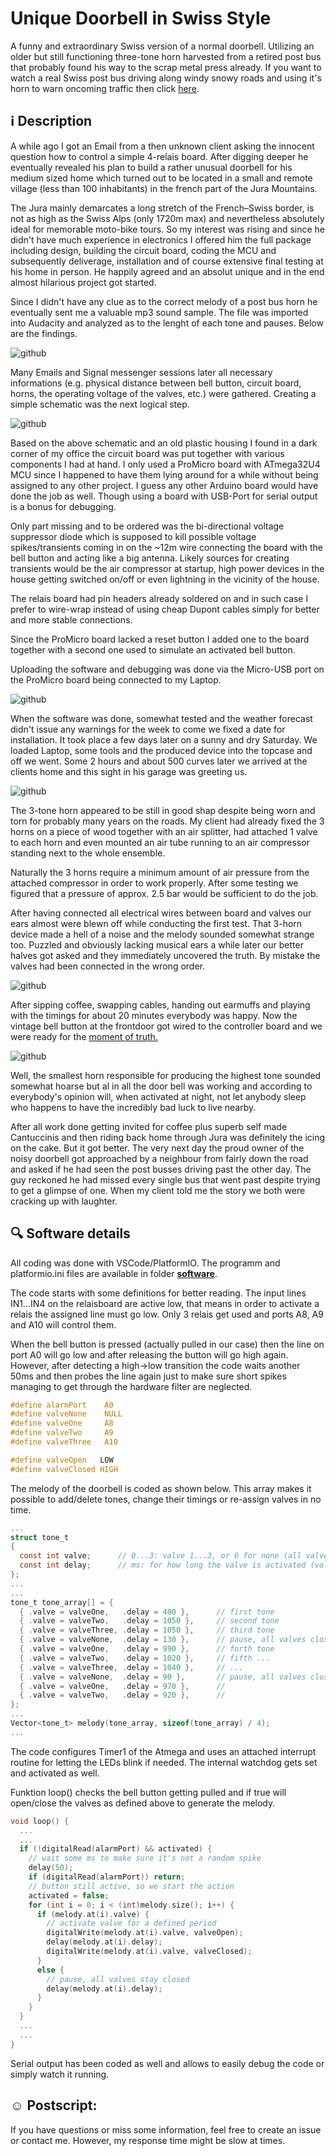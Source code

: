# Unique Doorbell in Swiss Style
A funny and extraordinary Swiss version of a normal doorbell. Utilizing an older but still functioning three-tone horn harvested from a retired post bus that probably found his way to the scrap metal press already. If you want to watch a real Swiss post bus driving along windy snowy roads and using it's horn to warn oncoming traffic then click [here](https://www.youtube.com/watch?v=wMWEQdxMhdA).

## :information_source: Description

A while ago I got an Email from a then unknown client asking the innocent question how to control a simple 4-relais board. After digging deeper he eventually revealed his plan to build a rather unusual doorbell for his medium sized home which turned out to be located in a small and remote village (less than 100 inhabitants) in the french part of the Jura Mountains.  

The Jura mainly demarcates a long stretch of the French–Swiss border, is not as high as the Swiss Alps (only 1720m max) and nevertheless absolutely ideal for memorable moto-bike tours. So my interest was rising and since he didn't have much experience in electronics I offered him the full package including design, building the circuit board, coding the MCU and subsequently deliverage, installation and of course extensive final testing at his home in person. He happily agreed and an absolut unique and in the end almost hilarious project got started.  

Since I didn't have any clue as to the correct melody of a post bus horn he eventually sent me a valuable mp3 sound sample. The file was imported into Audacity and analyzed as to the lenght of each tone and pauses. Below are the findings.

![github](https://github.com/yellobyte/Swiss-Style-Doorbell/raw/main/doc/Sound%20Analysis.jpg)

Many Emails and Signal messenger sessions later all necessary informations (e.g. physical distance between bell button, circuit board, horns, the operating voltage of the valves, etc.) were gathered. Creating a simple schematic was the next logical step. 

![github](https://github.com/yellobyte/Swiss-Style-Doorbell/raw/main/doc/Schematic.jpg) 

Based on the above schematic and an old plastic housing I found in a dark corner of my office the circuit board was put together with various components I had at hand. I only used a ProMicro board with ATmega32U4 MCU since I happened to have them lying around for a while without being assigned to any other project. I guess any other Arduino board would have done the job as well. Though using a board with USB-Port for serial output is a bonus for debugging.

Only part missing and to be ordered was the bi-directional voltage suppressor diode which is supposed to kill possible voltage spikes/transients coming in on the ~12m wire connecting the board with the bell button and acting like a big antenna. Likely sources for creating transients would be the air compressor at startup, high power devices in the house getting switched on/off or even lightning in the vicinity of the house. 

The relais board had pin headers already soldered on and in such case I prefer to wire-wrap instead of using cheap Dupont cables simply for better and more stable connections.

Since the ProMicro board lacked a reset button I added one to the board together with a second one used to simulate an activated bell button.

Uploading the software and debugging was done via the Micro-USB port on the ProMicro board being connected to my Laptop.

![github](https://github.com/yellobyte/Swiss-Style-Doorbell/raw/main/doc/Circuit%20Board%20Top.jpg)  

When the software was done, somewhat tested and the weather forecast didn't issue any warnings for the week to come we fixed a date for installation. It took place a few days later on a sunny and dry Saturday. We loaded Laptop, some tools and the produced device into the topcase and off we went. Some 2 hours and about 500 curves later we arrived at the clients home and this sight in his garage was greeting us.

![github](https://github.com/yellobyte/Swiss-Style-Doorbell/raw/main/doc/Post%20Horn%20Tubes%20with%20Valves%20and%20Air%20Tube.jpg)  

The 3-tone horn appeared to be still in good shap despite being worn and torn for probably many years on the roads. My client had already fixed the 3 horns on a piece of wood together with an air splitter, had attached 1 valve to each horn and even mounted an air tube running to an air compressor standing next to the whole ensemble. 

Naturally the 3 horns require a minimum amount of air pressure from the attached compressor in order to work properly. After some testing we figured that a pressure of approx. 2.5 bar would be sufficient to do the job.

After having connected all electrical wires between board and valves our ears almost were blewn off while conducting the first test. That 3-horn device made a hell of a noise and the melody sounded somewhat strange too. Puzzled and obviously lacking musical ears a while later our better halves got asked and they immediately uncovered the truth. By mistake the valves had been connected in the wrong order. 

![github](https://github.com/yellobyte/Swiss-Style-Doorbell/raw/main/doc/Under%20Construction%202.jpg)  

After sipping coffee, swapping cables, handing out earmuffs and playing with the timings for about 20 minutes everybody was happy. 
Now the vintage bell button at the frontdoor got wired to the controller board and we were ready for the [moment of truth.](https://github.com/yellobyte/Swiss-Style-Doorbell/raw/main/doc/Final%20Test%20with%20Bell%20Button%20connected.mp4)

![github](https://github.com/yellobyte/Swiss-Style-Doorbell/raw/main/doc/Bell%20Button.jpg)

Well, the smallest horn responsible for producing the highest tone sounded somewhat hoarse but al in all the door bell was working and according to everybody's opinion will, when activated at night, not let anybody sleep who happens to have the incredibly bad luck to live nearby.

After all work done getting invited for coffee plus superb self made Cantuccinis and then riding back home through Jura was definitely the icing on the cake. But it got better. The very next day the proud owner of the noisy doorbell got approached by a neighbour from fairly down the road and asked if he had seen the post busses driving past the other day. The guy reckoned he had missed every single bus that went past despite trying to get a glimpse of one. When my client told me the story we both were cracking up with laughter.

## :mag: Software details

All coding was done with VSCode/PlatformIO. The programm and platformio.ini files are available in folder [**software**](https://github.com/yellobyte/Swiss-Style-Doorbell/tree/main/software).

The code starts with some definitions for better reading. The input lines IN1...IN4 on the relaisboard are active low, that means in order to activate a relais the assigned line must go low. Only 3 relais get used and ports A8, A9 and A10 will control them.

When the bell button is pressed (actually pulled in our case) then the line on port A0 will go low and after releasing the button will go high again. However, after detecting a high->low transition the code waits another 50ms and then probes the line again just to make sure short spikes managing to get through the hardware filter are neglected.

```c
#define alarmPort    A0
#define valveNone    NULL
#define valveOne     A8
#define valveTwo     A9
#define valveThree   A10

#define valveOpen   LOW
#define valveClosed HIGH
```

The melody of the doorbell is coded as shown below. This array makes it possible to add/delete tones, change their timings or re-assign valves in no time.

```c
...
struct tone_t 
{
  const int valve;      // 0...3: valve 1...3, or 0 for none (all valves closed)
  const int delay;      // ms: for how long the valve is activated (valve is open)
};
...
...
tone_t tone_array[] = {
  { .valve = valveOne,   .delay = 400 },      // first tone
  { .valve = valveTwo,   .delay = 1050 },     // second tone
  { .valve = valveThree, .delay = 1050 },     // third tone
  { .valve = valveNone,  .delay = 130 },      // pause, all valves closed
  { .valve = valveOne,   .delay = 990 },      // forth tone
  { .valve = valveTwo,   .delay = 1020 },     // fifth ...
  { .valve = valveThree, .delay = 1040 },     // ...
  { .valve = valveNone,  .delay = 90 },       // pause, all valves closed
  { .valve = valveOne,   .delay = 970 },      //
  { .valve = valveTwo,   .delay = 920 },      //
}; 
...
Vector<tone_t> melody(tone_array, sizeof(tone_array) / 4);
...
```

The code configures Timer1 of the Atmega and uses an attached interrupt routine for letting the LEDs blink if needed. The internal watchdog gets set and activated as well.

Funktion loop() checks the bell button getting pulled and if true will open/close the valves as defined above to generate the melody. 
```c
void loop() {
  ...
  ... 
  if (!digitalRead(alarmPort) && activated) {
    // wait some ms to make sure it's not a random spike
    delay(50);
    if (digitalRead(alarmPort)) return;
    // button still active, so we start the action
    activated = false;
    for (int i = 0; i < (int)melody.size(); i++) {
      if (melody.at(i).valve) {
        // activate valve for a defined period
        digitalWrite(melody.at(i).valve, valveOpen);
        delay(melody.at(i).delay);
        digitalWrite(melody.at(i).valve, valveClosed);
      }
      else {
        // pause, all valves stay closed
        delay(melody.at(i).delay);
      }
    }
  }
  ...
  ...
}
````

Serial output has been coded as well and allows to easily debug the code or simply watch it running.

## :relaxed: Postscript: 

If you have questions or miss some information, feel free to create an issue or contact me. However, my response time might be slow at times. 


